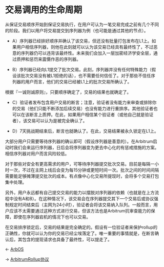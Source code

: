 # 交易调用的生命周期


从保证交易顺序开始到保证交易执行，在用户可认为一笔交易完成之前有几个不同的阶段。我们以用户将交易提交到序列器为例（也可能是通过其他的节点）。

* A）序列器已经排好顺序并确认了该交易，但还没有批量打包发布在L1上。如果用户相信序列器，则他在此刻就可以认为该交易已经具有最终性了，不过恶意的序列器仍可以违背该最终性。未来我们会加入一层加密经济学安全层，通过质押和惩罚来震慑作恶的序列器。

* B）序列器已经向L1提交了批次交易。此刻，序列器并没有任何特殊能力（假设该批次交易没有被L1拒绝的话），也不需要任何信任了。对于那些不信任序列器的用户而言，他们的交易已经被L1上的批次交易所确认了。

根据『一诚则诚原则』，只要顺序确定了，交易的结果也就确定了。

* C）验证者发布包含用户交易的断言；注意，验证者没有能力来审查或排除你的交易（他们只能不断添加后续交易）也没有能力进行重排序。其他验证者也可以在该断言上质押。在此，如果用户相信某个验证者（或他自己就是验证者），该交易可以认为是被完全确认了。

* D）7天挑战期结束后，断言也就确认了。在此，交易结果被永久锁定在L1上。

大部分用户只需要等待序列器的确认即可（假设序列器是善意的）。在Arbitrum启动时我们会来运行序列器，日后会将序列器变为更去中心化的有惩戒措施的方案。相信序列器对用户而言风险较低。

对于那些对安全有更高需求的用户，可等待序列器提交批次交易。目前是每隔一小时一次，不过在主网上线后会变为每15分钟或更短时间一次。批次之间的时间间隔需要能足够摊薄提交批次的成本。有点像中心化交易所提现时，会将多个交易打包集中处理。

另外，用户永远都有自己提交交易的能力以摆脱对序列器的依赖（也就是在上方流程中没有A和B）。在这种情况下，该交易会在序列器提交其下一个交易后或协议强制规定时间结束后（主网为24小时），验证者会将该交易纳入队列。一般而言，用户应该不太需要通过这种方式进行交易，但该方法也是Arbitrum抗审查能力的保障，即使在序列器宕机的情况下也可以交易。

在交易排序锁定后，交易的结果是完全确定的。假设有一位验证者来保护rollup的正确性，你就可以认为你的交易已经尘埃落定了。唯一重要的事情就是，在断言确认后，其包含的提现请求也具备了最终性，可以提走了。


← [ArbOS](./ArbOS.md)

→ [ArbitrumRollup协议](../../规范/ArbitrumRollup协议.md)




